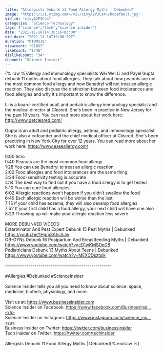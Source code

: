 ```yaml
---
title: "Allergists Debunk 11 Food Allergy Myths | Debunked"
image: "https:\/\/i.ytimg.com\/vi\/civyA2P3Cs4\/hqdefault.jpg"
vid_id: "civyA2P3Cs4"
categories: "Science-Technology"
tags: ["science","tech","science insider"]
date: "2021-11-16T14:36:16+03:00"
vid_date: "2021-11-14T19:00:20Z"
duration: "PT9M21S"
viewcount: "61857"
likeCount: "1748"
dislikeCount: "34"
channel: "Science Insider"
---
```

{% raw %}Allergy and immunology specialists Wei Wei Li and Payel Gupta debunk 11 myths about food allergies. They talk about how peanuts are not the most common food allergy and how Benadryl will not treat an allergic reaction. They also discuss the distinction between food intolerances and food allergies and why it's important to know the difference. <br /><br />Li is a board-certified adult and pediatric allergy immunology specialist and the medical director at Cleared. She's been in practice in New Jersey for the past 10 years. You can read more about her work here: <a rel="nofollow" target="blank" href="http://www.getcleared.com/">http://www.getcleared.com/</a> <br /><br />Gupta is an adult and pediatric allergy, asthma, and immunology specialist. She is also a cofounder and the chief medical officer at Cleared. She's been practicing in New York City for over 12 years. You can read more about her work here: <a rel="nofollow" target="blank" href="https://www.easeallergy.com/">https://www.easeallergy.com/</a> <br /><br />0:00 Intro<br />0:40 Peanuts are the most common food allergy<br />1:28 You can use Benadryl to treat an allergic reaction<br />2:02 Food allergies and food intolerances are the same thing<br />3:24 Food-sensitivity testing is accurate <br />4:14 The best way to find out if you have a food allergy is to get tested<br />5:10 You can cure food allergies<br />6:02 Allergic reactions won't happen if you didn't swallow the food<br />6:49 Each allergic reaction will be worse than the last<br />7:15 If your child has eczema, they will also develop food allergies<br />7:52 If your first child has a food allergy, your next child will have one also  <br />8:23 Throwing up will make your allergic reaction less severe<br /><br />MORE DEBUNKED VIDEOS:<br />Exterminator And Pest Expert Debunk 15 Pest Myths | Debunked<br /><a rel="nofollow" target="blank" href="https://youtu.be/1Hgm3AhsAJw">https://youtu.be/1Hgm3AhsAJw</a><br />OB-GYNs Debunk 16 Postpartum And Breastfeeding Myths | Debunked<br /><a rel="nofollow" target="blank" href="https://www.youtube.com/watch?v=cD1wKMSOqD8">https://www.youtube.com/watch?v=cD1wKMSOqD8</a><br />Pediatricians Debunk 13 Myths About Teens | Debunked<br /><a rel="nofollow" target="blank" href="https://www.youtube.com/watch?v=MEXCDsztoik">https://www.youtube.com/watch?v=MEXCDsztoik</a><br /><br />------------------------------------------------------<br /><br />#Allergies #Debunked #ScienceInsider<br /><br />Science Insider tells you all you need to know about science: space, medicine, biotech, physiology, and more. <br /><br />Visit us at: <a rel="nofollow" target="blank" href="https://www.businessinsider.com">https://www.businessinsider.com</a><br />Science Insider on Facebook: <a rel="nofollow" target="blank" href="https://www.facebook.com/BusinessInsi...">https://www.facebook.com/BusinessInsi...</a><br />Science Insider on Instagram: <a rel="nofollow" target="blank" href="https://www.instagram.com/science_ins...">https://www.instagram.com/science_ins...</a><br />Business Insider on Twitter: <a rel="nofollow" target="blank" href="https://twitter.com/businessinsider">https://twitter.com/businessinsider</a><br />Tech Insider on Twitter: <a rel="nofollow" target="blank" href="https://twitter.com/techinsider">https://twitter.com/techinsider</a><br /><br />Allergists Debunk 11 Food Allergy Myths | Debunked{% endraw %}
